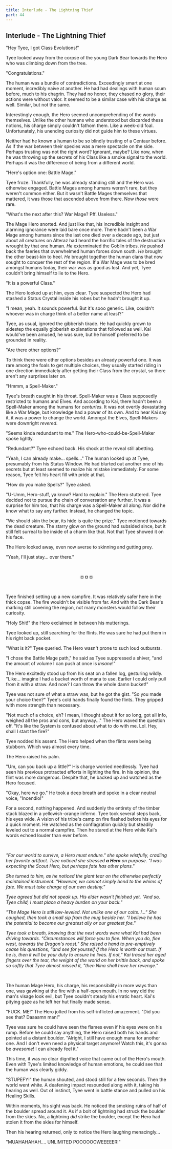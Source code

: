```yaml
---
title: Interlude - The Lightning Thief
part: 44
---
```


## Interlude - The Lightning Thief

"Hey Tyee, I got Class Evolutions!"

Tyee looked away from the corpse of the young Dark Bear towards the Hero who was climbing down from the tree.

"Congratulations."

The human was a bundle of contradictions. Exceedingly smart at one moment, incredibly naive at another. He had had dealings with human scum before, much to his chagrin. They had no honor, they chased no glory, their actions were without valor. It seemed to be a similar case with his charge as well. Similar, but not the same.

Interestingly enough, the Hero seemed uncomprehending of the words themselves. Unlike the other humans who understood but discarded these notions, his charge simply couldn't fathom them. Like a week-old foal. Unfortunately, his unending curiosity did not guide him to these virtues.

Neither had he known a human to be so blindly trusting of a Centaur before. As if the war between their species was a mere spectacle on the side. Perhaps trusting was not the right word? Ignorant, maybe? Like now, when he was throwing up the secrets of his Class like a smoke signal to the world. Perhaps it was the difference of being from a different world.

"Here's option one: Battle Mage."

Tyee froze. Thankfully, he was already standing still and the Hero was otherwise engaged. Battle Mages among humans weren't rare, but they weren't common either. But it wasn't Battle Mages themselves that mattered, it was those that ascended above from there. Now _those_ were rare.

"What's the next after this? War Mage? Pff. Useless."

The Mage Hero snorted. And just like that, his incredible insight and alarming ignorance were laid bare once more. There hadn't been a War Mage among humans since the last one died over a decade ago, but just about all creatures on Alteraz had heard the horrific tales of the destruction wrought by that one human. _He_ exterminated the Goblin tribes. _He_ pushed back the faeries that overwhelmed human forces down south. _He_ brought the other beast-kin to heel. _He_ brought together the human clans that now sought to conquer the rest of the region. If a War Mage was to be bred amongst humans today, their war was as good as lost. And yet, Tyee couldn't bring himself to lie to the Hero.

"It is a powerful Class."

The Hero looked up at him, eyes clear. Tyee suspected the Hero had stashed a Status Crystal inside his robes but he hadn't brought it up.

"I mean, yeah. It sounds powerful. But it's sooo generic. Like, couldn't whoever was in charge think of a better name at least?"

Tyee, as usual, ignored the gibberish tirade. He had quickly grown to sidestep the equally gibberish explanations that followed as well. Kai would've been amused, he was sure, but he himself preferred to be grounded in reality.

"Are there other options?"

To think there were other options besides an already powerful one. It was rare among the foals to get multiple choices, they usually started riding in one direction immediately after getting their Class from the crystal, so there aren't any surprises later on.

"Hmmm, a Spell-Maker."

Tyee's breath caught in his throat. Spell-Maker was a Class supposedly restricted to humans and Elves. And according to Kai, there hadn't been a Spell-Maker among the humans for _centuries_. It was not overtly devastating like a War Mage, but knowledge had a power of its own. And to hear Kai say it, it was a power to change the world. Amongst the Elves, Spell-Makers were downright _revered_.

"Seems kinda redundant to me." The Hero-who-could-be-Spell-Maker spoke lightly.

"Redundant?" Tyee echoed back. His shock at the reveal still abetting.

"Yeah, I can already make... spells..." The human looked up at Tyee, presumably from his Status Window. He had blurted out another one of his secrets but at least seemed to realize his mistake immediately. For some reason, Tyee felt his heart fill with pride at that.

"How do you make Spells?" Tyee asked.

"U-Umm, Hero-stuff, ya know? Hard to explain." The Hero stuttered. Tyee decided not to pursue the chain of conversation any further. It was a surprise for him too, that his charge was a Spell-Maker all along. Nor did he know what to say any further. Instead, he changed the topic.

"We should skin the bear, its hide is quite the prize." Tyee motioned towards the dead creature. The starry glow on the ground had subsided since, but it still felt surreal to be inside of a charm like that. Not that Tyee showed it on his face.

The Hero looked away, even now averse to skinning and gutting prey.

"Yeah, I'll just stay... over there."

<br />
<p style="text-align:center"><strong>¤ ¤ ¤</strong></p>
<br />

Tyee finished setting up a new campfire. It was relatively safer here in the thick copse. The fire wouldn't be visible from far. And with the Dark Bear's marking still covering the region, not many monsters would follow their curiosity.

"Holy Shit!" the Hero exclaimed in between his mutterings.

Tyee looked up, still searching for the flints. He was sure he had put them in his right back pocket.

"What is it?" Tyee queried. The Hero wasn't prone to such loud outbursts.

"I chose the Battle Mage path," he said as Tyee suppressed a shiver, "and the amount of volume I can push at once is _insane_!"

The Hero excitedly stood up from his seat on a fallen log, gesturing wildly. "Like... imagine I had a bucket worth of mana to use. Earlier I could only pull from it with a straw. And now? I can throw the whole damn bucket!"

Tyee was not sure of what a straw was, but he got the gist. "So you made your choice then?" Tyee's cold hands finally found the flints. They gripped with more strength than necessary.

"Not much of a choice, eh? I mean, I thought about it for so long, got all info, weighed all the pros and cons, but anyway..." The Hero waved the question off. "It's like the System is confused about what to do with me. Lol. Hey, shall I start the fire?"

Tyee nodded his assent. The Hero helped when the flints were being stubborn. Which was almost every time.

The Hero raised his palm.

"Um, can you back up a little?" His charge worried needlessly. Tyee had seen his previous protracted efforts in lighting the fire. In his opinion, the flint was more dangerous. Despite that, he backed up and watched as the Hero focused.

"Okay, here we go." He took a deep breath and spoke in a clear neutral voice, "Incendio!"

For a second, nothing happened. And suddenly the entirety of the timber stack blazed in a yellowish-orange inferno. Tyee took several steps back, his eyes wide. A vision of his tribe's camp on fire flashed before his eyes for a quick moment. He watched as the conflagration quickly but steadily leveled out to a normal campfire. Then he stared at the Hero while Kai's words echoed louder than ever before.

<br />

_"For our world to survive, a Hero must endure." she spoke wistfully, cradling her favorite artifact. Tyee noticed she stressed **a Hero** on purpose. "I was expecting the Scout Hero, but perhaps fate has other plans."_

_She turned to him, as he noticed the giant tear on the otherwise perfectly maintained instrument. "However, we cannot simply bend to the whims of fate. We must take charge of our own destiny."_

_Tyee agreed but did not speak up. His elder wasn't finished yet. "And so, Tyee child, I must place a heavy burden on your back."_

_"The Mage Hero is still low-leveled. Not unlike one of our colts. I..." She coughed, then took a small sip from the mug beside her. "I believe he has the potential to become our greatest ally or our greatest foe."_

_Tyee took a breath, knowing that the next words were what Kai had been driving towards. "Circumstances will force you to flee. When you do, flee west, towards the Dragon's roost." She raised a hand to pre-emptively cease his questions, "and see for yourself if the Hero is worth our trust. If he is, then it will be your duty to ensure he lives. If not," Kai traced her aged fingers over the tear, the weight of the world on her brittle back, and spoke so softly that Tyee almost missed it, "then Nina shall have her revenge."_

<br />

The human Mage Hero, his charge, his responsibility in more ways than one, was gawking at the fire with a half-open mouth. In no way did the man's visage look evil, but Tyee couldn't steady his erratic heart. Kai's pitying gaze as he left her hut finally made sense.

"FUCK. ME!" The Hero jolted from his self-inflicted amazement. "Did you see that? Daaaamn man!"

Tyee was sure he could have seen the flames even if his eyes were on his rump. Before he could say anything, the Hero raised both his hands and pointed at a distant boulder. "Alright, I still have enough mana for another one. And I don't even need a physical target anymore! Watch this, it's gonna be _awesome_! I can already feel it."

This time, it was no clear dignified voice that came out of the Hero's mouth. Even with Tyee's limited knowledge of human emotions, he could see that the human was clearly giddy.

"STUPEFY!" the human shouted, and stood still for a few seconds. Then the world went white. A deafening impact resounded along with it, taking his hearing as well. Out of instinct, Tyee went in battle stance and pulled on his Healing Skills.

Within moments, his sight was back. He noticed the smoking ruins of half of the boulder spread around it. As if a bolt of lightning had struck the boulder from the skies. No, a lightning _did_ strike the boulder, except the Hero had stolen it from the skies for himself.

Then his hearing returned, only to notice the Hero laughing menacingly...

"MUAHAHAHAH.... UNLIMITED POOOOOOWEEEEER!"
